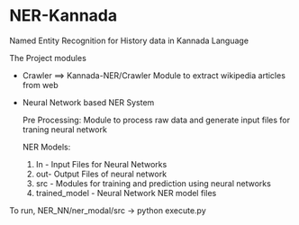 # NER-Kannada
Named Entity Recognition for History data in Kannada Language

The Project modules

* Crawler  ==> Kannada-NER/Crawler
Module to extract wikipedia articles from web

* Neural Network based NER System

  Pre Processing:
    Module to process raw data and generate input files for traning neural network

  NER Models: 
  1) In - Input Files for Neural Networks
  2) out- Output Files of neural network 
  3) src - Modules for training and prediction using neural networks
  4) trained_model - Neural Network NER model files

To run, NER_NN/ner_modal/src -> python execute.py


